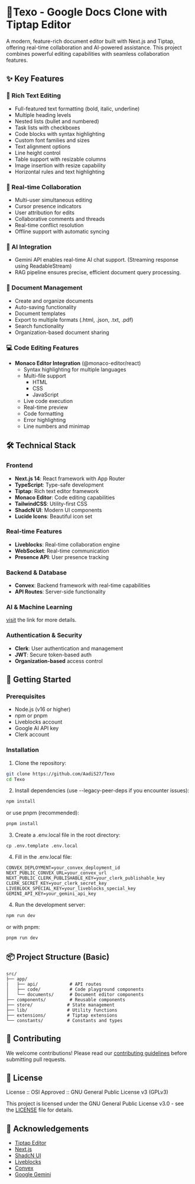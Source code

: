 # 📄Texo - Google Docs Clone with Tiptap Editor

A modern, feature-rich document editor built with Next.js and Tiptap, offering real-time collaboration and AI-powered assistance. This project combines powerful editing capabilities with seamless collaboration features.

## ✨ Key Features

### 📝 Rich Text Editing

- Full-featured text formatting (bold, italic, underline)
- Multiple heading levels
- Nested lists (bullet and numbered)
- Task lists with checkboxes
- Code blocks with syntax highlighting
- Custom font families and sizes
- Text alignment options
- Line height control
- Table support with resizable columns
- Image insertion with resize capability
- Horizontal rules and text highlighting

### 👥 Real-time Collaboration

- Multi-user simultaneous editing
- Cursor presence indicators
- User attribution for edits
- Collaborative comments and threads
- Real-time conflict resolution
- Offline support with automatic syncing

### 🤖 AI Integration

- Gemini API enables real-time AI chat support. (Streaming response using ReadableStream)
- RAG pipeline ensures precise, efficient document query processing.

### 📂 Document Management

- Create and organize documents
- Auto-saving functionality
- Document templates
- Export to multiple formats (.html, .json, .txt, .pdf)
- Search functionality
- Organization-based document sharing

### 💻 Code Editing Features

- **Monaco Editor Integration** (@monaco-editor/react)
  - Syntax highlighting for multiple languages
  - Multi-file support
    - HTML
    - CSS
    - JavaScript
  - Live code execution
  - Real-time preview
  - Code formatting
  - Error highlighting
  - Line numbers and minimap

## 🛠️ Technical Stack

### Frontend

- **Next.js 14**: React framework with App Router
- **TypeScript**: Type-safe development
- **Tiptap**: Rich text editor framework
- **Monaco Editor**: Code editing capabilities
- **TailwindCSS**: Utility-first CSS
- **ShadcN UI**: Modern UI components
- **Lucide Icons**: Beautiful icon set

### Real-time Features

- **Liveblocks**: Real-time collaboration engine
- **WebSocket**: Real-time communication
- **Presence API**: User presence tracking

### Backend & Database

- **Convex**: Backend framework with real-time capabilities
- **API Routes**: Server-side functionality

### AI & Machine Learning

[visit](https://github.com/Anas-github-acc/texo-rag) the link for more details.

### Authentication & Security

- **Clerk**: User authentication and management
- **JWT**: Secure token-based auth
- **Organization-based** access control

## 🚀 Getting Started

### Prerequisites

- Node.js (v16 or higher)
- npm or pnpm
- Liveblocks account
- Google AI API key
- Clerk account

### Installation

1. Clone the repository:

```bash
git clone https://github.com/AadiS27/Texo
cd Texo
```

2. Install dependencies (use  --legacy-peer-deps if you encounter issues):

```bash
npm install
```

or use pnpm (recommended):

```bash
pnpm install
```

3. Create a .env.local file in the root directory:

```env
cp .env.template .env.local
```

4. Fill in the .env.local file:

```env
CONVEX_DEPLOYMENT=your_convex_deployment_id
NEXT_PUBLIC_CONVEX_URL=your_convex_url
NEXT_PUBLIC_CLERK_PUBLISHABLE_KEY=your_clerk_publishable_key
CLERK_SECRET_KEY=your_clerk_secret_key
LIVEBLOCK_SPECIAL_KEY=your_liveblocks_special_key
GEMINI_API_KEY=your_gemini_api_key
```

4. Run the development server:

```bash
npm run dev
```

or with pnpm:

```bash
pnpm run dev
```

## 📦 Project Structure (Basic)

```
src/
├── app/
|   ├── api/            # API routes  
│   ├── code/           # Code playground components
│   └── documents/      # Document editor components
├── components/         # Reusable components
├── store/             # State management
├── lib/               # Utility functions
├── extensions/        # Tiptap extensions
└── constants/         # Constants and types
```

## 🤝 Contributing

We welcome contributions! Please read our [contributing guidelines](CONTRIBUTING.md) before submitting pull requests.

## 📄 License

License :: OSI Approved :: GNU General Public License v3 (GPLv3)

This project is licensed under the GNU General Public License v3.0 - see the [LICENSE](LICENSE) file for details.

## 🙏 Acknowledgements

- [Tiptap Editor](https://tiptap.dev/)
- [Next.js](https://nextjs.org/)
- [ShadcN UI](https://shadcn.dev/)
- [Liveblocks](https://liveblocks.io/)
- [Convex](https://www.convex.dev/)
- [Google Gemini](https://ai.google.dev/)
